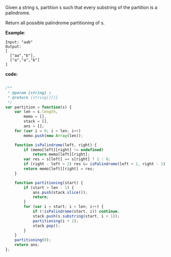 Given a string s, partition s such that every substring of the partition is a palindrome.

Return all possible palindrome partitioning of s.

**Example**:
```
Input: "aab"
Output:
[
  ["aa","b"],
  ["a","a","b"]
]
```

**code:**

```js

/**
 * @param {string} s
 * @return {string[][]}
 */
var partition = function(s) {
    var len = s.length,
        memo = [],
        stack = [],
        ans = [];
    for (var i = 0; i < len; i++)
        memo.push(new Array(len));

    function isPalindrome(left, right) {
        if (memo[left][right] != undefined)
            return memo[left][right];
        var res = s[left] == s[right] ? 1 : 0;
        if (right - left > 2) res &= isPalindrome(left + 1, right - 1);
        return memo[left][right] = res;
    }

    function partitioning(start) {
        if (start > len - 1) {
            ans.push(stack.slice());
            return;
        }
        for (var i = start; i < len; i++) {
            if (!isPalindrome(start, i)) continue;
            stack.push(s.substring(start, i + 1));
            partitioning(i + 1);
            stack.pop();
        }
    }
    partitioning(0);
    return ans;
};

```